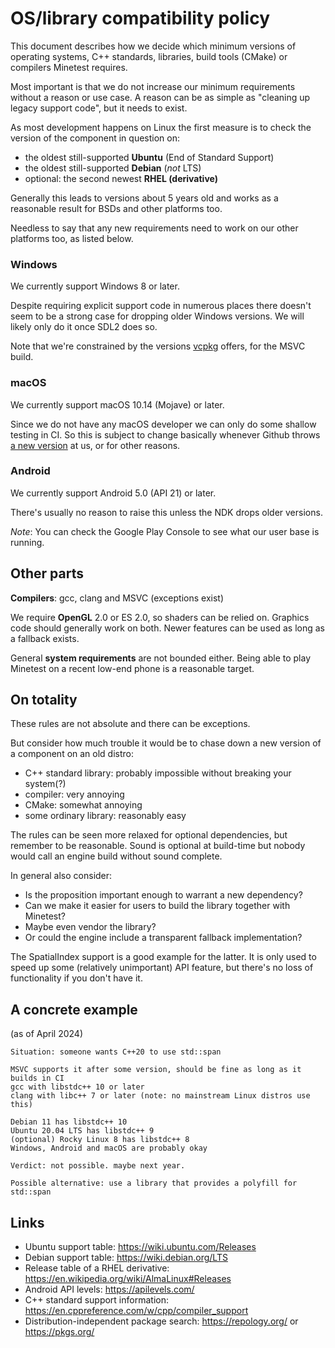OS/library compatibility policy
===============================

This document describes how we decide which minimum versions of operating systems, C++ standards,
libraries, build tools (CMake) or compilers Minetest requires.

Most important is that we do not increase our minimum requirements without a reason or use case.
A reason can be as simple as "cleaning up legacy support code", but it needs to exist.

As most development happens on Linux the first measure is to check the version of the component in question on:
* the oldest still-supported **Ubuntu** (End of Standard Support)
* the oldest still-supported **Debian** (*not* LTS)
* optional: the second newest **RHEL (derivative)**

Generally this leads to versions about 5 years old and works as a reasonable result for BSDs and other platforms too.

Needless to say that any new requirements need to work on our other platforms too, as listed below.

### Windows

We currently support Windows 8 or later.

Despite requiring explicit support code in numerous places there doesn't seem to be a strong case
for dropping older Windows versions. We will likely only do it once SDL2 does so.

Note that we're constrained by the versions [vcpkg](https://vcpkg.io/en/packages) offers, for the MSVC build.

### macOS

We currently support macOS 10.14 (Mojave) or later.

Since we do not have any macOS developer we can only do some shallow testing in CI.
So this is subject to change basically whenever Github throws
[a new version](https://github.com/actions/runner-images?tab=readme-ov-file#available-images) at us, or for other reasons.

### Android

We currently support Android 5.0 (API 21) or later.

There's usually no reason to raise this unless the NDK drops older versions.

*Note*: You can check the Google Play Console to see what our user base is running.

## Other parts

**Compilers**: gcc, clang and MSVC (exceptions exist)

We require **OpenGL** 2.0 or ES 2.0, so shaders can be relied on.
Graphics code should generally work on both. Newer features can be used as long as a fallback exists.

General **system requirements** are not bounded either.
Being able to play Minetest on a recent low-end phone is a reasonable target.

## On totality

These rules are not absolute and there can be exceptions.

But consider how much trouble it would be to chase down a new version of a component on an old distro:
* C++ standard library: probably impossible without breaking your system(?)
* compiler: very annoying
* CMake: somewhat annoying
* some ordinary library: reasonably easy

The rules can be seen more relaxed for optional dependencies, but remember to be reasonable.
Sound is optional at build-time but nobody would call an engine build without sound complete.

In general also consider:
* Is the proposition important enough to warrant a new dependency?
* Can we make it easier for users to build the library together with Minetest?
* Maybe even vendor the library?
* Or could the engine include a transparent fallback implementation?

The SpatialIndex support is a good example for the latter. It is only used to speed up some (relatively unimportant)
API feature, but there's no loss of functionality if you don't have it.

## A concrete example

(as of April 2024)

```
Situation: someone wants C++20 to use std::span

MSVC supports it after some version, should be fine as long as it builds in CI
gcc with libstdc++ 10 or later
clang with libc++ 7 or later (note: no mainstream Linux distros use this)

Debian 11 has libstdc++ 10
Ubuntu 20.04 LTS has libstdc++ 9
(optional) Rocky Linux 8 has libstdc++ 8
Windows, Android and macOS are probably okay

Verdict: not possible. maybe next year.

Possible alternative: use a library that provides a polyfill for std::span
```

## Links

* Ubuntu support table: https://wiki.ubuntu.com/Releases
* Debian support table: https://wiki.debian.org/LTS
* Release table of a RHEL derivative: https://en.wikipedia.org/wiki/AlmaLinux#Releases
* Android API levels: https://apilevels.com/
* C++ standard support information: https://en.cppreference.com/w/cpp/compiler_support
* Distribution-independent package search: https://repology.org/ or https://pkgs.org/
